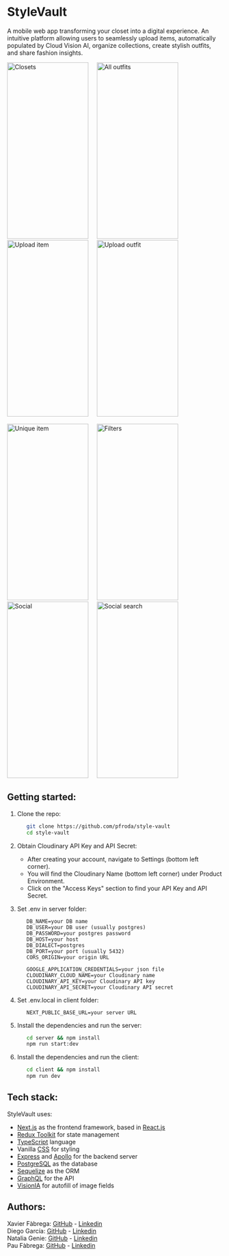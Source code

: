 # StyleVault

A mobile web app transforming your closet into a digital experience. An intuitive platform allowing users to seamlessly upload items, automatically populated by Cloud Vision AI, organize collections, create stylish outfits, and share fashion insights.

<!-- <img src="https://i.imgur.com/6rgGIwI.png" alt="Home" width="190" height="412">&nbsp;&nbsp; -->
<img src="https://i.imgur.com/7lUTCMb.png" alt="Closets" width="190" height="412">&nbsp;&nbsp;&nbsp;&nbsp;
<img src="https://i.imgur.com/tWRD1ij.png" alt="All outfits" width="190" height="412">&nbsp;&nbsp;&nbsp;&nbsp;
<img src="https://i.imgur.com/IeBCU1k.png" alt="Upload item" width="190" height="412">&nbsp;&nbsp;&nbsp;&nbsp;
<img src="https://i.imgur.com/PcOXyrs.png" alt="Upload outfit" width="190" height="412">
<br>
<!-- <img src="https://i.imgur.com/KnSysTd.png" alt="All clothes" width="190" height="412">&nbsp;&nbsp; -->
<img src="https://i.imgur.com/z1pzPPF.png" alt="Unique item" width="190" height="412">&nbsp;&nbsp;&nbsp;&nbsp;
<img src="https://i.imgur.com/khS2n5j.png" alt="Filters" width="190" height="412">&nbsp;&nbsp;&nbsp;&nbsp;
<img src="https://i.imgur.com/NhHy0xS.png" alt="Social" width="190" height="412">&nbsp;&nbsp;&nbsp;&nbsp;
<img src="https://i.imgur.com/t73xKQL.png" alt="Social search" width="190" height="412">


## Getting started:
1. Clone the repo:

   ```bash
      git clone https://github.com/pfroda/style-vault
      cd style-vault
    ```
2. Obtain Cloudinary API Key and API Secret:

   - After creating your account, navigate to Settings (bottom left corner).
   - You will find the Cloudinary Name (bottom left corner) under Product Environment.
   - Click on the "Access Keys" section to find your API Key and API Secret.
3. Set .env in server folder:
   ```env
      DB_NAME=your DB name
      DB_USER=your DB user (usually postgres)
      DB_PASSWORD=your postgres password
      DB_HOST=your host
      DB_DIALECT=postgres
      DB_PORT=your port (usually 5432)
      CORS_ORIGIN=your origin URL

      GOOGLE_APPLICATION_CREDENTIALS=your json file
      CLOUDINARY_CLOUD_NAME=your Cloudinary name
      CLOUDINARY_API_KEY=your Cloudinary API key
      CLOUDINARY_API_SECRET=your Cloudinary API secret
   ```
4. Set .env.local in client folder:

   ```env
      NEXT_PUBLIC_BASE_URL=your server URL
   ```
5. Install the dependencies and run the server:

   ```bash
      cd server && npm install
      npm run start:dev
    ```
6. Install the dependencies and run the client:

   ```bash
      cd client && npm install
      npm run dev
    ```

## Tech stack:

StyleVault uses:
- [Next.js](https://nextjs.org/) as the frontend framework, based in [React.js](https://react.dev/)
- [Redux Toolkit](https://redux-toolkit.js.org/) for state management
- [TypeScript](https://www.typescriptlang.org/) language
- Vanilla [CSS](https://www.css3.com/) for styling
- [Express](https://expressjs.com/) and [Apollo](https://www.apollographql.com/docs/apollo-server/) for the backend server
- [PostgreSQL](https://www.postgresql.org/) as the database
- [Sequelize](https://sequelize.org/) as the ORM
- [GraphQL](https://graphql.org/) for the API
- [VisionIA](https://cloud.google.com/vision?hl=es) for autofill of image fields

## Authors:

Xavier Fàbrega: [GitHub](https://github.com/xavierfapa/) - [Linkedin](https://www.linkedin.com/in/xavierfabregapascual/)<br>
Diego García: [GitHub](https://github.com/diegogarciaruiz) - [Linkedin](https://www.linkedin.com/in/diego-garcia-ruiz-villareal/)<br>
Natalia Genie: [GitHub](https://github.com/nataliagenie) - [Linkedin](https://www.linkedin.com/in/nataliagenie/)<br>
Pau Fàbrega: [GitHub](https://github.com/pfroda/) - [Linkedin](https://www.linkedin.com/in/paufabregaroda/)

